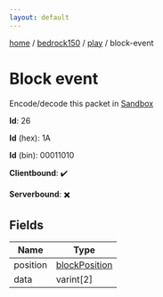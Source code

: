 ```yaml
---
layout: default
---
```


[home](/)  /  [bedrock150](/protocol/bedrock150)  /  [play](/protocol/bedrock150/play)  /  block-event

# Block event

Encode/decode this packet in [Sandbox](../../../sandbox/bedrock150#play.block_event)

**Id**: 26

**Id** (hex): 1A

**Id** (bin): 00011010

**Clientbound**: ✔️

**Serverbound**: ✖️

## Fields

Name | Type
---|---
position | [blockPosition](/protocol/bedrock150/types/block-position)
data | varint[2]
